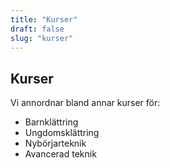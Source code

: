 ```yaml
---
title: "Kurser"
draft: false
slug: "kurser"
---
```


## Kurser

Vi annordnar bland annar kurser för:

- Barnklättring
- Ungdomsklättring
- Nybörjarteknik
- Avancerad teknik